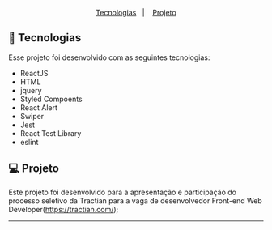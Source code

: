 <p align="center">
  <a href="#-tecnologias">Tecnologias</a>&nbsp;&nbsp;&nbsp;|&nbsp;&nbsp;&nbsp;
  <a href="#-projeto">Projeto</a>
</p>

## 🚀 Tecnologias

Esse projeto foi desenvolvido com as seguintes tecnologias:

- ReactJS
- HTML
- jquery
- Styled Compoents
- React Alert
- Swiper
- Jest
- React Test Library
- eslint

## 💻 Projeto

Este projeto foi desenvolvido para a apresentação e participação do processo seletivo da Tractian para a vaga de desenvolvedor Front-end Web Developer(https://tractian.com/);

---


